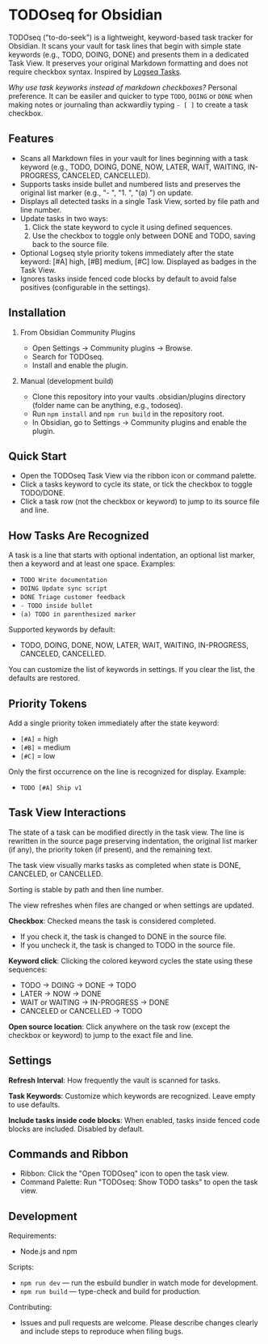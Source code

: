 # TODOseq for Obsidian

TODOseq ("to-do-seek") is a lightweight, keyword-based task tracker for Obsidian. It scans your vault for task lines that begin with simple state keywords (e.g., TODO, DOING, DONE) and presents them in a dedicated Task View. It preserves your original Markdown formatting and does not require checkbox syntax. Inspired by [Logseq Tasks](https://docs.logseq.com/#/page/tasks).

*Why use task keyworks instead of markdown checkboxes?*
Personal preference. It can be easiler and quicker to type `TODO`, `DOING` or `DONE` when making notes or journaling than ackwardliy typing `- [ ]` to create a task checkbox.


## Features

- Scans all Markdown files in your vault for lines beginning with a task keyword (e.g., TODO, DOING, DONE, NOW, LATER, WAIT, WAITING, IN-PROGRESS, CANCELED, CANCELLED).
- Supports tasks inside bullet and numbered lists and preserves the original list marker (e.g., "- ", "1. ", "(a) ") on update.
- Displays all detected tasks in a single Task View, sorted by file path and line number.
- Update tasks in two ways:
  1. Click the state keyword to cycle it using defined sequences.
  2. Use the checkbox to toggle only between DONE and TODO, saving back to the source file.
- Optional Logseq style priority tokens immediately after the state keyword: [#A] high, [#B] medium, [#C] low. Displayed as badges in the Task View.
- Ignores tasks inside fenced code blocks by default to avoid false positives (configurable in the settings).

## Installation

1) From Obsidian Community Plugins
   - Open Settings → Community plugins → Browse.
   - Search for TODOseq.
   - Install and enable the plugin.

2) Manual (development build)
   - Clone this repository into your vaults .obsidian/plugins directory (folder name can be anything, e.g., todoseq).
   - Run `npm install` and `npm run build` in the repository root.
   - In Obsidian, go to Settings → Community plugins and enable the plugin.

## Quick Start

- Open the TODOseq Task View via the ribbon icon or command palette.
- Click a tasks keyword to cycle its state, or tick the checkbox to toggle TODO/DONE.
- Click a task row (not the checkbox or keyword) to jump to its source file and line.

## How Tasks Are Recognized

A task is a line that starts with optional indentation, an optional list marker, then a keyword and at least one space. Examples:

- `TODO Write documentation`
- `DOING Update sync script`
- `DONE Triage customer feedback`
- `- TODO inside bullet`
- `(a) TODO in parenthesized marker`

Supported keywords by default:

- TODO, DOING, DONE, NOW, LATER, WAIT, WAITING, IN-PROGRESS, CANCELED, CANCELLED.

You can customize the list of keywords in settings. If you clear the list, the defaults are restored.

## Priority Tokens

Add a single priority token immediately after the state keyword:

- `[#A]` = high
- `[#B]` = medium
- `[#C]` = low

Only the first occurrence on the line is recognized for display.
Example: 

- `TODO [#A] Ship v1`

## Task View Interactions

The state of a task can be modified directly in the task view. The line is rewritten in the source page preserving indentation, the original list marker (if any), the priority token (if present), and the remaining text.

The task view visually marks tasks as completed when state is DONE, CANCELED, or CANCELLED.

Sorting is stable by path and then line number.

The view refreshes when files are changed or when settings are updated.

**Checkbox**: Checked means the task is considered completed.

- If you check it, the task is changed to DONE in the source file.
- If you uncheck it, the task is changed to TODO in the source file.

**Keyword click**: Clicking the colored keyword cycles the state using these sequences:

- TODO → DOING → DONE → TODO
- LATER → NOW → DONE
- WAIT or WAITING → IN-PROGRESS → DONE
- CANCELED or CANCELLED → TODO

**Open source location**: Click anywhere on the task row (except the checkbox or keyword) to jump to the exact file and line.

## Settings

**Refresh Interval**: How frequently the vault is scanned for tasks.

**Task Keywords**: Customize which keywords are recognized. Leave empty to use defaults.

**Include tasks inside code blocks**: When enabled, tasks inside fenced code blocks are included. Disabled by default.

## Commands and Ribbon

- Ribbon: Click the "Open TODOseq" icon to open the task view.
- Command Palette: Run "TODOseq: Show TODO tasks" to open the task view.

## Development

Requirements:

- Node.js and npm

Scripts:

- `npm run dev` — run the esbuild bundler in watch mode for development.
- `npm run build` — type-check and build for production.

Contributing:

- Issues and pull requests are welcome. Please describe changes clearly and include steps to reproduce when filing bugs.
